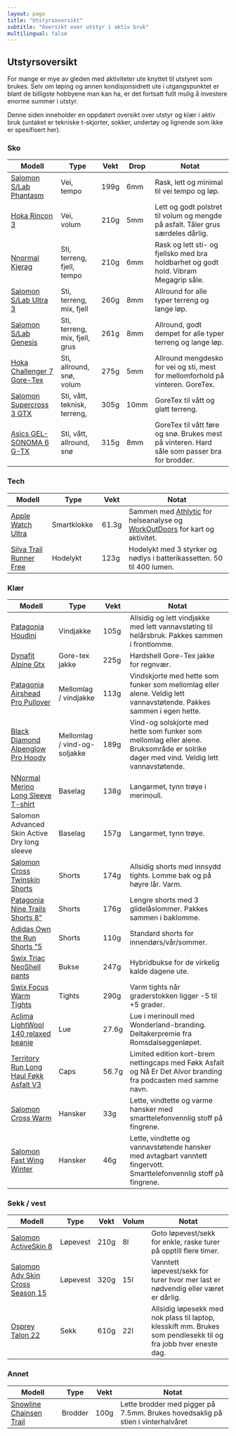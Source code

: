 ```yaml
---
layout: page
title: "Utstyrsoversikt"
subtitle: "Oversikt over utstyr i aktiv bruk"
multilingual: false
---
```


## Utstyrsoversikt

For mange er mye av gleden med aktiviteter ute knyttet til utstyret som brukes.
Selv om løping og annen kondisjonsidrett ute i utgangspunktet er blant de billigste hobbyene man kan ha, er det fortsatt fullt mulig å investere enorme summer i utstyr.

Denne siden inneholder en oppdatert oversikt over utstyr og klær i aktiv bruk (untaket er tekniske t-skjorter, sokker, undertøy og lignende som ikke er spesifisert her).

### Sko

| Modell                                                                                                                                    | Type                           | Vekt | Drop | Notat                                                                                        |
| ----------------------------------------------------------------------------------------------------------------------------------------- | ------------------------------ | ---- | ---- | -------------------------------------------------------------------------------------------- |
| [Salomon S/Lab Phantasm](https://www.salomon.com/en-no/shop-emea/product/s-lab-phantasm.html#color=56262)                                 | Vei, tempo                     | 199g | 6mm  | Rask, lett og minimal til vei tempo og løp.                                                  |
| [Hoka Rincon 3](https://www.hoka.com/en/no/men-road/rincon-3/1119395.html?dwvar_1119395_color=WEGG)                                       | Vei, volum                     | 210g | 5mm  | Lett og godt polstret til volum og mengde på asfalt. Tåler grus særdeles dårlig.             |
| [Nnormal Kjerag](https://www.nnormal.com/en_NO/men/shoes/kjerag/nnormal-kjerag-N1ZKGM1-004)                                               | Sti, terreng, fjell, tempo     | 210g | 6mm  | Rask og lett sti- og fjellsko med bra holdbarhet og godt hold. Vibram Megagrip såle.         |
| [Salomon S/Lab Ultra 3](https://www.salomon.com/en-no/shop-emea/product/s-lab-ultra-3-li4598.html#color=77134)                            | Sti, terreng, mix, fjell       | 260g | 8mm  | Allround for alle typer terreng og lange løp.                                                |
| [Salomon S/Lab Genesis](https://www.salomon.com/en-no/shop-emea/product/s-lab-genesis-lg9299.html#color=87135)                            | Sti, terreng, mix, fjell, grus | 261g | 8mm  | Allround, godt dempet for alle typer terreng og lange løp.                                   |
| [Hoka Challenger 7 Gore-Tex](https://www.hoka.com/en/no/men-trail/challenger-7-gore-tex/1134501.html)                                     | Sti, allround, snø, volum      | 275g | 5mm  | Allround mengdesko for vei og sti, mest for mellomforhold på vinteren. GoreTex.              |
| [Salomon Supercross 3 GTX](https://www.salomon.com/en-no/stories-guides/trail-running/advice-whats-the-right-cross-trail-running-shoe-me) | Sti, vått, teknisk, terreng,   | 305g | 10mm | GoreTex til vått og glatt terreng.                                                           |
| [Asics GEL-SONOMA 6 G-TX](https://www.asics.com/us/en-us/gel-sonoma-6-g-tx/p/ANA_1011B048-002.html)                                       | Sti, vått, allround, snø       | 315g | 8mm  | GoreTex til vått føre og snø. Brukes mest på vinteren. Hard såle som passer bra for brodder. |

### Tech

| Modell                                                                                | Type         | Vekt  | Notat                                                                                                                                       |
| ------------------------------------------------------------------------------------- | ------------ | ----- | ------------------------------------------------------------------------------------------------------------------------------------------- |
| [Apple Watch Ultra](https://support.apple.com/kb/SP879?viewlocale=no_NO&locale=no_NO) | Smartklokke  | 61.3g | Sammen med [Athlytic](https://www.athlyticapp.com/) for helseanalyse og [WorkOutDoors](http://www.workoutdoors.net/) for kart og aktivitet. |
| [Silva Trail Runner Free](https://silvasweden.com/no/products/trail-runner-free-2)    | Hodelykt     | 123g  | Hodelykt med 3 styrker og nødlys i batterikassetten. 50 til 400 lumen.                                                                      |

### Klær

| Modell                                                                                                                                                                     | Type                         | Vekt  | Notat                                                                                                                                 |
| -------------------------------------------------------------------------------------------------------------------------------------------------------------------------- | ---------------------------- | ----- | ------------------------------------------------------------------------------------------------------------------------------------- |
| [Patagonia Houdini](https://www.patagonia.com/product/mens-houdini-windbreaker-jacket/191743706141.html)                                                                   | Vindjakke                    | 105g  | Allsidig og lett vindjakke med lett vannavstøting til helårsbruk. Pakkes sammen i frontlomme.                                         |
| [Dynafit Alpine Gtx](https://www.dynafit.com/alpine-gore-tex-jacket-men-08-0000071468)                                                                                     | Gore-tex jakke               | 225g  | Hardshell Gore-Tex jakke for regnvær.                                                                                                 |
| [Patagonia Airshead Pro Pullover](https://www.patagonia.com/product/mens-airshed-pro-running-pullover/195699538177.html)                                                   | Mellomlag / vindjakke        | 113g  | Vindskjorte med hette som funker som mellomlag eller alene. Veldig lett vannavstøtende. Pakkes sammen i egen hette.                   |
| [Black Diamond Alpenglow Pro Hoody](https://www.blackdiamondequipment.com/en_US/product/alpenglow-pro-hoody-mens/)                                                         | Mellomlag / vind-og-soljakke | 189g  | Vind-og solskjorte med hette som funker som mellomlag eller alene. Bruksområde er solrike dager med vind. Veldig lett vannavstøtende. |
| [NNormal Merino Long Sleeve T-shirt](https://www.nnormal.com/en_NO/men/apparel/lv2/nnormal-men%E2%80%99s_merino_long_sleeve_t-shirt-N2CMML1-001)                           | Baselag                      | 138g  | Langarmet, tynn trøye i merinoull.                                                                                                    |
| Salomon Advanced Skin Active Dry long sleeve                                                                                                                               | Baselag                      | 157g  | Langarmet, tynn trøye.                                                                                                                |
| [Salomon Cross Twinskin Shorts](https://www.salomon.com/en-no/shop-emea/product/cross-twinskin-lc11673.html#color=73687&size=26466)                                        | Shorts                       | 174g  | Allsidig shorts med innsydd tights. Lomme bak og på høyre lår. Varm.                                                                  |
| [Patagonia Nine Trails Shorts 8"](https://www.patagonia.com/product/mens-nine-trails-running-shorts-8-inch/57601.html?dwvar_57601_color=FGE&cgid=sport-trail-running-mens) | Shorts                       | 176g  | Lengre shorts med 3 glidelåslommer. Pakkes sammen i baklomme.                                                                         |
| [Adidas Own the Run Shorts "5](https://www.adidas.no/own-the-run-shorts/H58593.html?forceSelSize=S%20-%2013cm)                                                             | Shorts                       | 110g  | Standard shorts for innendørs/vår/sommer.                                                                                             |
| [Swix Triac NeoShell pants](https://www.swixsport.com/no/klar/herre/bukser/swix-triac-neo-shell-pants-m/?item=22231-10000)                                                 | Bukse                        | 247g  | Hybridbukse for de virkelig kalde dagene ute.                                                                                         |
| [Swix Focus Warm Tights](https://www.swixsport.com/no/klar/herre/tights/focus-warm-tights-m/?item=22451-10000)                                                             | Tights                       | 290g  | Varm tights når graderstokken ligger -5 til +5 grader.                                                                                |
| [Aclima LightWool 140 relaxed beanie](https://www.aclima.no/aclima/107284/lightwool-140-relaxed-beanie-zinfandel-onesize)                                                  | Lue                          | 27.6g | Lue i merinoull med Wonderland-branding. Deltakerpremie fra Romsdalseggenløpet.                                                       |
| [Territory Run Long Haul Føkk Asfalt V3](https://www.instagram.com/p/CeBAooutZAp/?img_index=1)                                                                             | Caps                         | 56.7g | Limited edition kort-brem nettingcaps med Føkk Asfalt og Nå Er Det Alvor branding fra podcasten med samme navn.                       |
| [Salomon Cross Warm](https://www.salomon.com/en-no/shop-emea/product/agile-warm-glove-u.html#color=73444)                                                                  | Hansker                      | 33g   | Lette, vindtette og varme hansker med smarttelefonvennlig stoff på fingrene.                                                          |
| [Salomon Fast Wing Winter](https://www.salomon.com/en-no/shop-emea/product/fast-wing-winter-glove-u.html#color=71116)                                                      | Hansker                      | 46g   | Lette, vindtette og vannavstøtende hansker med avtagbart vanntett fingervott. Smarttelefonvennlig stoff på fingrene.                  |

### Sekk / vest

| Modell                                                                                                                                | Type     | Vekt | Volum | Notat                                                                                                            |
| ------------------------------------------------------------------------------------------------------------------------------------- | -------- | ---- | ----- | ---------------------------------------------------------------------------------------------------------------- |
| [Salomon ActiveSkin 8](https://www.salomon.com/en-no/shop-emea/product/active-skin-8-set.html#color=70123)                            | Løpevest | 210g | 8l    | Goto løpevest/sekk for enkle, raske turer på opptill flere timer.                                                |
| [Salomon Adv Skin Cross Season 15](https://www.salomon.com/en-no/shop-emea/product/adv-skin-cross-season-15-lc11960.html#color=73801) | Løpevest | 320g | 15l   | Vanntett løpevest/sekk for turer hvor mer last er nødvendig eller været er dårlig.                               |
| [Osprey Talon 22](https://www.osprey.com/no_nb/osprey-talon-22-2021)                                                                  | Sekk     | 610g | 22l   | Allsidig løpesekk med nok plass til laptop, klesskift mm. Brukes som pendlesekk til og fra jobb hver eneste dag. |

### Annet

| Modell                                                                                  | Type    | Vekt | Notat                                                                           |
| --------------------------------------------------------------------------------------- | ------- | ---- | ------------------------------------------------------------------------------- |
| [Snowline Chainsen Trail](https://www.snowline.co.kr/en/product/product_view.php?idx=8) | Brodder | 100g | Lette brodder med pigger på 7.5mm. Brukes hovedsaklig på stien i vinterhalvåret |

